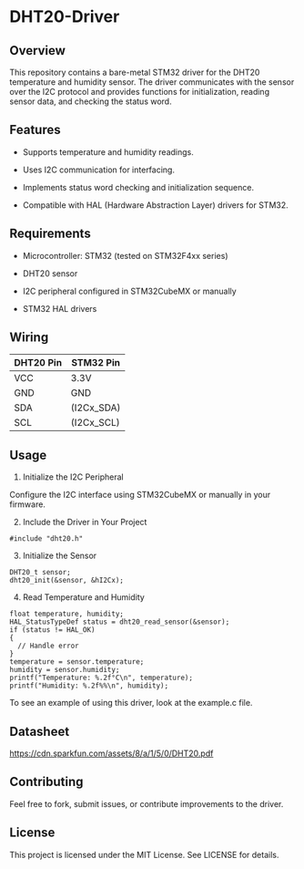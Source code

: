 # DHT20-Driver

## Overview

This repository contains a bare-metal STM32 driver for the DHT20 temperature and humidity sensor. The driver communicates with the sensor over the I2C protocol and provides functions for initialization, reading sensor data, and checking the status word.

## Features

- Supports temperature and humidity readings.

- Uses I2C communication for interfacing.

- Implements status word checking and initialization sequence.

- Compatible with HAL (Hardware Abstraction Layer) drivers for STM32.


## Requirements

- Microcontroller: STM32 (tested on STM32F4xx series)

- DHT20 sensor

- I2C peripheral configured in STM32CubeMX or manually

- STM32 HAL drivers

## Wiring
| DHT20 Pin | STM32 Pin |
|-----------|----------|
| VCC       | 3.3V     |
| GND       | GND      |
| SDA       | (I2Cx_SDA) |
| SCL       | (I2Cx_SCL) |

## Usage
1. Initialize the I2C Peripheral

Configure the I2C interface using STM32CubeMX or manually in your firmware.

2. Include the Driver in Your Project
```
#include "dht20.h"
```

3. Initialize the Sensor

```
DHT20_t sensor;
dht20_init(&sensor, &hI2Cx);
```

4. Read Temperature and Humidity
```
float temperature, humidity;
HAL_StatusTypeDef status = dht20_read_sensor(&sensor);
if (status != HAL_OK)
{
  // Handle error
}
temperature = sensor.temperature;
humidity = sensor.humidity;
printf("Temperature: %.2f°C\n", temperature);
printf("Humidity: %.2f%%\n", humidity);
```

To see an example of using this driver, look at the example.c file.

## Datasheet

https://cdn.sparkfun.com/assets/8/a/1/5/0/DHT20.pdf

## Contributing

Feel free to fork, submit issues, or contribute improvements to the driver.

## License

This project is licensed under the MIT License. See LICENSE for details.
